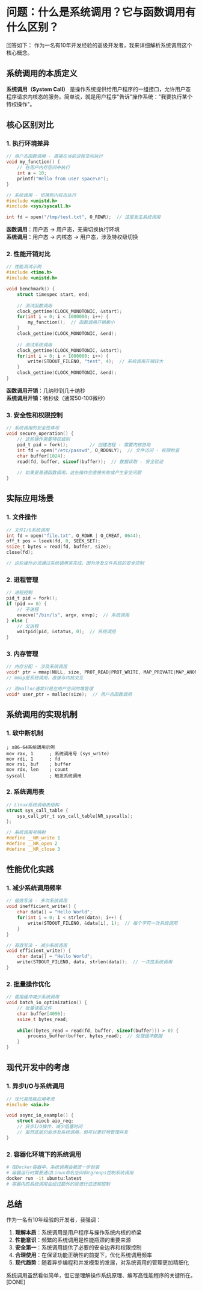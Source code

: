 # 问题：什么是系统调用？它与函数调用有什么区别？
回答如下：
作为一名有10年开发经验的高级开发者，我来详细解析系统调用这个核心概念。

## 系统调用的本质定义

**系统调用（System Call）** 是操作系统提供给用户程序的一组接口，允许用户态程序请求内核态的服务。简单说，就是用户程序"告诉"操作系统："我要执行某个特权操作"。

## 核心区别对比

### 1. **执行环境差异**

```c
// 用户态函数调用 - 直接在当前进程空间执行
void my_function() {
    // 在用户内存空间中执行
    int a = 10;
    printf("Hello from user space\n");
}

// 系统调用 - 切换到内核态执行
#include <unistd.h>
#include <sys/syscall.h>

int fd = open("/tmp/test.txt", O_RDWR);  // 这里发生系统调用
```

**函数调用**：用户态 → 用户态，无需切换执行环境  
**系统调用**：用户态 → 内核态 → 用户态，涉及特权级切换

### 2. **性能开销对比**

```c
// 性能测试示例
#include <time.h>
#include <unistd.h>

void benchmark() {
    struct timespec start, end;
    
    // 测试函数调用
    clock_gettime(CLOCK_MONOTONIC, &start);
    for(int i = 0; i < 1000000; i++) {
        my_function();  // 函数调用开销极小
    }
    clock_gettime(CLOCK_MONOTONIC, &end);
    
    // 测试系统调用
    clock_gettime(CLOCK_MONOTONIC, &start);
    for(int i = 0; i < 1000000; i++) {
        write(STDOUT_FILENO, "test", 4);  // 系统调用开销较大
    }
    clock_gettime(CLOCK_MONOTONIC, &end);
}
```

**函数调用开销**：几纳秒到几十纳秒  
**系统调用开销**：微秒级（通常50-100微秒）

### 3. **安全性和权限控制**

```c
// 系统调用的安全性体现
void secure_operation() {
    // 这些操作需要特权级别
    pid_t pid = fork();        // 创建进程 - 需要内核协助
    int fd = open("/etc/passwd", O_RDONLY);  // 文件访问 - 权限检查
    char buffer[1024];
    read(fd, buffer, sizeof(buffer));  // 数据读取 - 安全验证
    
    // 如果是普通函数调用，这些操作会直接失败或产生安全问题
}
```

## 实际应用场景

### 1. **文件操作**
```c
// 文件I/O系统调用
int fd = open("file.txt", O_RDWR | O_CREAT, 0644);
off_t pos = lseek(fd, 0, SEEK_SET);
ssize_t bytes = read(fd, buffer, size);
close(fd);

// 这些操作必须通过系统调用来完成，因为涉及文件系统的安全控制
```

### 2. **进程管理**
```c
// 进程控制
pid_t pid = fork();
if (pid == 0) {
    // 子进程
    execve("/bin/ls", argv, envp);  // 系统调用
} else {
    // 父进程
    waitpid(pid, &status, 0);  // 系统调用
}
```

### 3. **内存管理**
```c
// 内存分配 - 涉及系统调用
void* ptr = mmap(NULL, size, PROT_READ|PROT_WRITE, MAP_PRIVATE|MAP_ANONYMOUS, -1, 0);
// mmap是系统调用，直接与内核交互

// 而malloc通常只是在用户空间的堆管理
void* user_ptr = malloc(size);  // 用户态函数调用
```

## 系统调用的实现机制

### 1. **软中断机制**
```assembly
; x86-64系统调用示例
mov rax, 1      ; 系统调用号 (sys_write)
mov rdi, 1      ; fd
mov rsi, buf    ; buffer
mov rdx, len    ; count
syscall         ; 触发系统调用
```

### 2. **系统调用表**
```c
// Linux系统调用表结构
struct sys_call_table {
    sys_call_ptr_t sys_call_table[NR_syscalls];
};

// 系统调用号映射
#define __NR_write 1
#define __NR_open 2
#define __NR_close 3
```

## 性能优化实践

### 1. **减少系统调用频率**
```c
// 低效写法 - 多次系统调用
void inefficient_write() {
    char data[] = "Hello World";
    for(int i = 0; i < strlen(data); i++) {
        write(STDOUT_FILENO, &data[i], 1);  // 每个字符一次系统调用
    }
}

// 高效写法 - 减少系统调用
void efficient_write() {
    char data[] = "Hello World";
    write(STDOUT_FILENO, data, strlen(data));  // 一次性系统调用
}
```

### 2. **批量操作优化**
```c
// 使用缓冲减少系统调用
void batch_io_optimization() {
    // 批量读取文件
    char buffer[4096];
    ssize_t bytes_read;
    
    while((bytes_read = read(fd, buffer, sizeof(buffer))) > 0) {
        process_buffer(buffer, bytes_read);  // 处理缓冲数据
    }
}
```

## 现代开发中的考虑

### 1. **异步I/O与系统调用**
```c
// 现代高性能应用考虑
#include <aio.h>

void async_io_example() {
    struct aiocb aio_req;
    // 异步I/O操作，减少阻塞时间
    // 虽然底层仍会涉及系统调用，但可以更好地管理并发
}
```

### 2. **容器化环境下的系统调用**
```bash
# 在Docker容器中，系统调用会被进一步封装
# 容器运行时需要通过Linux命名空间和cgroups控制系统调用
docker run -it ubuntu:latest
# 容器内的系统调用会经过额外的层进行过滤和控制
```

## 总结

作为一名有10年经验的开发者，我强调：

1. **理解本质**：系统调用是用户程序与操作系统内核的桥梁
2. **性能意识**：频繁的系统调用是性能瓶颈的重要来源
3. **安全第一**：系统调用提供了必要的安全边界和权限控制
4. **合理使用**：在保证功能正确性的前提下，优化系统调用频率
5. **现代趋势**：随着异步编程和并发模型的发展，对系统调用的管理更加精细化

系统调用虽然看似简单，但它是理解操作系统原理、编写高性能程序的关键所在。[DONE]